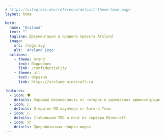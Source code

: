 ```yaml
---
# https://vitepress.dev/reference/default-theme-home-page
layout: home

hero:
  name: "Arsland"
  text: ""
  tagline: Документация и правила проекта Arsland
  image:
    src: /logo.svg
    alt: 'Arsland Logo'
  actions:
    - theme: brand
      text: Подробнее
      link: /confidentiality
    - theme: alt
      text: Обратно
      link: https://arsland-minecraft.ru

features:
  - icon: 🛡️
    details: Хорошая безопасность от читеров и адекватная администрация
  - icon: 💾
    details: Открытое ПО лаунчера от Aurora Team
  - icon: 🚀
    details: Стабильный ТПС и пинг от сервера Minecraft
  - icon: 📦
    details: Проработанная сборка модов
---
```



